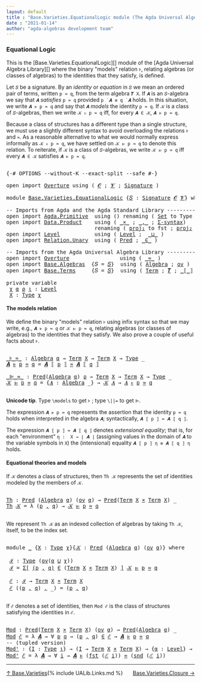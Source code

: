 ```yaml
---
layout: default
title : "Base.Varieties.EquationalLogic module (The Agda Universal Algebra Library)"
date : "2021-01-14"
author: "agda-algebras development team"
---
```


### <a id="equational-logic">Equational Logic</a>

This is the [Base.Varieties.EquationalLogic][] module of the [Agda Universal Algebra Library][] where the binary "models" relation `⊧`, relating algebras (or classes of algebras) to the identities that they satisfy, is defined.

Let `𝑆` be a signature. By an *identity* or *equation* in `𝑆` we mean an ordered pair of terms, written `p ≈ q`, from the term algebra `𝑻 X`. If `𝑨` is an `𝑆`-algebra we say that `𝑨` *satisfies* `p ≈ q` provided `p ̇ 𝑨 ≡ q ̇ 𝑨` holds. In this situation, we write `𝑨 ⊧ p ≈ q` and say that `𝑨` *models* the identity `p ≈ q`. If `𝒦` is a class of `𝑆`-algebras, then we write `𝒦 ⊧ p ≈ q` iff, for every `𝑨 ∈ 𝒦`, `𝑨 ⊧ p ≈ q`.

Because a class of structures has a different type than a single structure, we must use a slightly different syntax to avoid overloading the relations `⊧` and `≈`. As a reasonable alternative to what we would normally express informally as `𝒦 ⊧ p ≈ q`, we have settled on `𝒦 ⊫ p ≈ q` to denote this relation.  To reiterate, if `𝒦` is a class of `𝑆`-algebras, we write `𝒦 ⊫ p ≈ q` iff every `𝑨 ∈ 𝒦` satisfies `𝑨 ⊧ p ≈ q`.

<pre class="Agda">

<a id="1310" class="Symbol">{-#</a> <a id="1314" class="Keyword">OPTIONS</a> <a id="1322" class="Pragma">--without-K</a> <a id="1334" class="Pragma">--exact-split</a> <a id="1348" class="Pragma">--safe</a> <a id="1355" class="Symbol">#-}</a>

<a id="1360" class="Keyword">open</a> <a id="1365" class="Keyword">import</a> <a id="1372" href="Overture.html" class="Module">Overture</a> <a id="1381" class="Keyword">using</a> <a id="1387" class="Symbol">(</a> <a id="1389" href="Overture.Signatures.html#648" class="Generalizable">𝓞</a> <a id="1391" class="Symbol">;</a> <a id="1393" href="Overture.Signatures.html#650" class="Generalizable">𝓥</a> <a id="1395" class="Symbol">;</a> <a id="1397" href="Overture.Signatures.html#3264" class="Function">Signature</a> <a id="1407" class="Symbol">)</a>

<a id="1410" class="Keyword">module</a> <a id="1417" href="Base.Varieties.EquationalLogic.html" class="Module">Base.Varieties.EquationalLogic</a> <a id="1448" class="Symbol">{</a><a id="1449" href="Base.Varieties.EquationalLogic.html#1449" class="Bound">𝑆</a> <a id="1451" class="Symbol">:</a> <a id="1453" href="Overture.Signatures.html#3264" class="Function">Signature</a> <a id="1463" href="Overture.Signatures.html#648" class="Generalizable">𝓞</a> <a id="1465" href="Overture.Signatures.html#650" class="Generalizable">𝓥</a><a id="1466" class="Symbol">}</a> <a id="1468" class="Keyword">where</a>

<a id="1475" class="Comment">-- Imports from Agda and the Agda Standard Library ----------------</a>
<a id="1543" class="Keyword">open</a> <a id="1548" class="Keyword">import</a> <a id="1555" href="Agda.Primitive.html" class="Module">Agda.Primitive</a>  <a id="1571" class="Keyword">using</a> <a id="1577" class="Symbol">()</a> <a id="1580" class="Keyword">renaming</a> <a id="1589" class="Symbol">(</a> <a id="1591" href="Agda.Primitive.html#326" class="Primitive">Set</a> <a id="1595" class="Symbol">to</a> <a id="1598" class="Primitive">Type</a> <a id="1603" class="Symbol">)</a>
<a id="1605" class="Keyword">open</a> <a id="1610" class="Keyword">import</a> <a id="1617" href="Data.Product.html" class="Module">Data.Product</a>    <a id="1633" class="Keyword">using</a> <a id="1639" class="Symbol">(</a> <a id="1641" href="Data.Product.html#1167" class="Function Operator">_×_</a> <a id="1645" class="Symbol">;</a> <a id="1647" href="Agda.Builtin.Sigma.html#236" class="InductiveConstructor Operator">_,_</a> <a id="1651" class="Symbol">;</a> <a id="1653" href="Data.Product.html#916" class="Function">Σ-syntax</a><a id="1661" class="Symbol">)</a>
                            <a id="1691" class="Keyword">renaming</a> <a id="1700" class="Symbol">(</a> <a id="1702" href="Agda.Builtin.Sigma.html#252" class="Field">proj₁</a> <a id="1708" class="Symbol">to</a> <a id="1711" class="Field">fst</a> <a id="1715" class="Symbol">;</a> <a id="1717" href="Agda.Builtin.Sigma.html#264" class="Field">proj₂</a> <a id="1723" class="Symbol">to</a> <a id="1726" class="Field">snd</a> <a id="1730" class="Symbol">)</a>
<a id="1732" class="Keyword">open</a> <a id="1737" class="Keyword">import</a> <a id="1744" href="Level.html" class="Module">Level</a>           <a id="1760" class="Keyword">using</a> <a id="1766" class="Symbol">(</a> <a id="1768" href="Agda.Primitive.html#597" class="Postulate">Level</a> <a id="1774" class="Symbol">;</a>  <a id="1777" href="Agda.Primitive.html#810" class="Primitive Operator">_⊔_</a> <a id="1781" class="Symbol">)</a>
<a id="1783" class="Keyword">open</a> <a id="1788" class="Keyword">import</a> <a id="1795" href="Relation.Unary.html" class="Module">Relation.Unary</a>  <a id="1811" class="Keyword">using</a> <a id="1817" class="Symbol">(</a> <a id="1819" href="Relation.Unary.html#1101" class="Function">Pred</a> <a id="1824" class="Symbol">;</a> <a id="1826" href="Relation.Unary.html#1523" class="Function Operator">_∈_</a> <a id="1830" class="Symbol">)</a>

<a id="1833" class="Comment">-- Imports from the Agda Universal Algebra Library ----------------</a>
<a id="1901" class="Keyword">open</a> <a id="1906" class="Keyword">import</a> <a id="1913" href="Overture.html" class="Module">Overture</a>                <a id="1937" class="Keyword">using</a> <a id="1943" class="Symbol">(</a> <a id="1945" href="Overture.Basic.html#9592" class="Function Operator">_≈_</a> <a id="1949" class="Symbol">)</a>
<a id="1951" class="Keyword">open</a> <a id="1956" class="Keyword">import</a> <a id="1963" href="Base.Algebras.html" class="Module">Base.Algebras</a>  <a id="1978" class="Symbol">{</a><a id="1979" class="Argument">𝑆</a> <a id="1981" class="Symbol">=</a> <a id="1983" href="Base.Varieties.EquationalLogic.html#1449" class="Bound">𝑆</a><a id="1984" class="Symbol">}</a>  <a id="1987" class="Keyword">using</a> <a id="1993" class="Symbol">(</a> <a id="1995" href="Base.Algebras.Basic.html#2774" class="Function">Algebra</a> <a id="2003" class="Symbol">;</a> <a id="2005" href="Base.Algebras.Products.html#3097" class="Function">ov</a> <a id="2008" class="Symbol">)</a>
<a id="2010" class="Keyword">open</a> <a id="2015" class="Keyword">import</a> <a id="2022" href="Base.Terms.html" class="Module">Base.Terms</a>     <a id="2037" class="Symbol">{</a><a id="2038" class="Argument">𝑆</a> <a id="2040" class="Symbol">=</a> <a id="2042" href="Base.Varieties.EquationalLogic.html#1449" class="Bound">𝑆</a><a id="2043" class="Symbol">}</a>  <a id="2046" class="Keyword">using</a> <a id="2052" class="Symbol">(</a> <a id="2054" href="Base.Terms.Basic.html#2087" class="Datatype">Term</a> <a id="2059" class="Symbol">;</a> <a id="2061" href="Base.Terms.Basic.html#3369" class="Function">𝑻</a> <a id="2063" class="Symbol">;</a> <a id="2065" href="Base.Terms.Operations.html#2603" class="Function Operator">_⟦_⟧</a> <a id="2070" class="Symbol">)</a>

<a id="2073" class="Keyword">private</a> <a id="2081" class="Keyword">variable</a>
 <a id="2091" href="Base.Varieties.EquationalLogic.html#2091" class="Generalizable">χ</a> <a id="2093" href="Base.Varieties.EquationalLogic.html#2093" class="Generalizable">α</a> <a id="2095" href="Base.Varieties.EquationalLogic.html#2095" class="Generalizable">ρ</a> <a id="2097" href="Base.Varieties.EquationalLogic.html#2097" class="Generalizable">ι</a> <a id="2099" class="Symbol">:</a> <a id="2101" href="Agda.Primitive.html#597" class="Postulate">Level</a>
 <a id="2108" href="Base.Varieties.EquationalLogic.html#2108" class="Generalizable">X</a> <a id="2110" class="Symbol">:</a> <a id="2112" href="Base.Varieties.EquationalLogic.html#1598" class="Primitive">Type</a> <a id="2117" href="Base.Varieties.EquationalLogic.html#2091" class="Generalizable">χ</a>
</pre>

#### <a id="the-models-relation">The models relation</a>

We define the binary "models" relation `⊧` using infix syntax so that we may
write, e.g., `𝑨 ⊧ p ≈ q` or `𝒦 ⊫ p ≈ q`, relating algebras (or classes of
algebras) to the identities that they satisfy. We also prove a couple of useful
facts about `⊧`.

<pre class="Agda">

<a id="_⊧_≈_"></a><a id="2452" href="Base.Varieties.EquationalLogic.html#2452" class="Function Operator">_⊧_≈_</a> <a id="2458" class="Symbol">:</a> <a id="2460" href="Base.Algebras.Basic.html#2774" class="Function">Algebra</a> <a id="2468" href="Base.Varieties.EquationalLogic.html#2093" class="Generalizable">α</a> <a id="2470" class="Symbol">→</a> <a id="2472" href="Base.Terms.Basic.html#2087" class="Datatype">Term</a> <a id="2477" href="Base.Varieties.EquationalLogic.html#2108" class="Generalizable">X</a> <a id="2479" class="Symbol">→</a> <a id="2481" href="Base.Terms.Basic.html#2087" class="Datatype">Term</a> <a id="2486" href="Base.Varieties.EquationalLogic.html#2108" class="Generalizable">X</a> <a id="2488" class="Symbol">→</a> <a id="2490" href="Base.Varieties.EquationalLogic.html#1598" class="Primitive">Type</a> <a id="2495" class="Symbol">_</a>
<a id="2497" href="Base.Varieties.EquationalLogic.html#2497" class="Bound">𝑨</a> <a id="2499" href="Base.Varieties.EquationalLogic.html#2452" class="Function Operator">⊧</a> <a id="2501" href="Base.Varieties.EquationalLogic.html#2501" class="Bound">p</a> <a id="2503" href="Base.Varieties.EquationalLogic.html#2452" class="Function Operator">≈</a> <a id="2505" href="Base.Varieties.EquationalLogic.html#2505" class="Bound">q</a> <a id="2507" class="Symbol">=</a> <a id="2509" href="Base.Varieties.EquationalLogic.html#2497" class="Bound">𝑨</a> <a id="2511" href="Base.Terms.Operations.html#2603" class="Function Operator">⟦</a> <a id="2513" href="Base.Varieties.EquationalLogic.html#2501" class="Bound">p</a> <a id="2515" href="Base.Terms.Operations.html#2603" class="Function Operator">⟧</a> <a id="2517" href="Overture.Basic.html#9592" class="Function Operator">≈</a> <a id="2519" href="Base.Varieties.EquationalLogic.html#2497" class="Bound">𝑨</a> <a id="2521" href="Base.Terms.Operations.html#2603" class="Function Operator">⟦</a> <a id="2523" href="Base.Varieties.EquationalLogic.html#2505" class="Bound">q</a> <a id="2525" href="Base.Terms.Operations.html#2603" class="Function Operator">⟧</a>

<a id="_⊫_≈_"></a><a id="2528" href="Base.Varieties.EquationalLogic.html#2528" class="Function Operator">_⊫_≈_</a> <a id="2534" class="Symbol">:</a> <a id="2536" href="Relation.Unary.html#1101" class="Function">Pred</a><a id="2540" class="Symbol">(</a><a id="2541" href="Base.Algebras.Basic.html#2774" class="Function">Algebra</a> <a id="2549" href="Base.Varieties.EquationalLogic.html#2093" class="Generalizable">α</a><a id="2550" class="Symbol">)</a> <a id="2552" href="Base.Varieties.EquationalLogic.html#2095" class="Generalizable">ρ</a> <a id="2554" class="Symbol">→</a> <a id="2556" href="Base.Terms.Basic.html#2087" class="Datatype">Term</a> <a id="2561" href="Base.Varieties.EquationalLogic.html#2108" class="Generalizable">X</a> <a id="2563" class="Symbol">→</a> <a id="2565" href="Base.Terms.Basic.html#2087" class="Datatype">Term</a> <a id="2570" href="Base.Varieties.EquationalLogic.html#2108" class="Generalizable">X</a> <a id="2572" class="Symbol">→</a> <a id="2574" href="Base.Varieties.EquationalLogic.html#1598" class="Primitive">Type</a> <a id="2579" class="Symbol">_</a>
<a id="2581" href="Base.Varieties.EquationalLogic.html#2581" class="Bound">𝒦</a> <a id="2583" href="Base.Varieties.EquationalLogic.html#2528" class="Function Operator">⊫</a> <a id="2585" href="Base.Varieties.EquationalLogic.html#2585" class="Bound">p</a> <a id="2587" href="Base.Varieties.EquationalLogic.html#2528" class="Function Operator">≈</a> <a id="2589" href="Base.Varieties.EquationalLogic.html#2589" class="Bound">q</a> <a id="2591" class="Symbol">=</a> <a id="2593" class="Symbol">{</a><a id="2594" href="Base.Varieties.EquationalLogic.html#2594" class="Bound">𝑨</a> <a id="2596" class="Symbol">:</a> <a id="2598" href="Base.Algebras.Basic.html#2774" class="Function">Algebra</a> <a id="2606" class="Symbol">_}</a> <a id="2609" class="Symbol">→</a> <a id="2611" href="Base.Varieties.EquationalLogic.html#2581" class="Bound">𝒦</a> <a id="2613" href="Base.Varieties.EquationalLogic.html#2594" class="Bound">𝑨</a> <a id="2615" class="Symbol">→</a> <a id="2617" href="Base.Varieties.EquationalLogic.html#2594" class="Bound">𝑨</a> <a id="2619" href="Base.Varieties.EquationalLogic.html#2452" class="Function Operator">⊧</a> <a id="2621" href="Base.Varieties.EquationalLogic.html#2585" class="Bound">p</a> <a id="2623" href="Base.Varieties.EquationalLogic.html#2452" class="Function Operator">≈</a> <a id="2625" href="Base.Varieties.EquationalLogic.html#2589" class="Bound">q</a>

</pre>

**Unicode tip**. Type `\models` to get `⊧` ; type `\||=` to get `⊫`.

The expression `𝑨 ⊧ p ≈ q` represents the assertion that the identity `p ≈ q`
holds when interpreted in the algebra `𝑨`; syntactically, `𝑨 ⟦ p ⟧ ≈ 𝑨 ⟦ q ⟧`.

The expression `𝑨 ⟦ p ⟧ ≈ 𝑨 ⟦ q ⟧` denotes *extensional equality*; that is,
for each "environment" `η :  X → ∣ 𝑨 ∣` (assigning values in the domain of `𝑨`
to the variable symbols in `X`) the (intensional) equality `𝑨 ⟦ p ⟧ η ≡ 𝑨 ⟦ q ⟧ η`
holds.


#### <a id="equational-theories-and-models">Equational theories and models</a>

If `𝒦` denotes a class of structures, then `Th 𝒦` represents the set of identities
modeled by the members of `𝒦`.

<pre class="Agda">

<a id="Th"></a><a id="3324" href="Base.Varieties.EquationalLogic.html#3324" class="Function">Th</a> <a id="3327" class="Symbol">:</a> <a id="3329" href="Relation.Unary.html#1101" class="Function">Pred</a> <a id="3334" class="Symbol">(</a><a id="3335" href="Base.Algebras.Basic.html#2774" class="Function">Algebra</a> <a id="3343" href="Base.Varieties.EquationalLogic.html#2093" class="Generalizable">α</a><a id="3344" class="Symbol">)</a> <a id="3346" class="Symbol">(</a><a id="3347" href="Base.Algebras.Products.html#3097" class="Function">ov</a> <a id="3350" href="Base.Varieties.EquationalLogic.html#2093" class="Generalizable">α</a><a id="3351" class="Symbol">)</a> <a id="3353" class="Symbol">→</a> <a id="3355" href="Relation.Unary.html#1101" class="Function">Pred</a><a id="3359" class="Symbol">(</a><a id="3360" href="Base.Terms.Basic.html#2087" class="Datatype">Term</a> <a id="3365" href="Base.Varieties.EquationalLogic.html#2108" class="Generalizable">X</a> <a id="3367" href="Data.Product.html#1167" class="Function Operator">×</a> <a id="3369" href="Base.Terms.Basic.html#2087" class="Datatype">Term</a> <a id="3374" href="Base.Varieties.EquationalLogic.html#2108" class="Generalizable">X</a><a id="3375" class="Symbol">)</a> <a id="3377" class="Symbol">_</a>
<a id="3379" href="Base.Varieties.EquationalLogic.html#3324" class="Function">Th</a> <a id="3382" href="Base.Varieties.EquationalLogic.html#3382" class="Bound">𝒦</a> <a id="3384" class="Symbol">=</a> <a id="3386" class="Symbol">λ</a> <a id="3388" class="Symbol">(</a><a id="3389" href="Base.Varieties.EquationalLogic.html#3389" class="Bound">p</a> <a id="3391" href="Agda.Builtin.Sigma.html#236" class="InductiveConstructor Operator">,</a> <a id="3393" href="Base.Varieties.EquationalLogic.html#3393" class="Bound">q</a><a id="3394" class="Symbol">)</a> <a id="3396" class="Symbol">→</a> <a id="3398" href="Base.Varieties.EquationalLogic.html#3382" class="Bound">𝒦</a> <a id="3400" href="Base.Varieties.EquationalLogic.html#2528" class="Function Operator">⊫</a> <a id="3402" href="Base.Varieties.EquationalLogic.html#3389" class="Bound">p</a> <a id="3404" href="Base.Varieties.EquationalLogic.html#2528" class="Function Operator">≈</a> <a id="3406" href="Base.Varieties.EquationalLogic.html#3393" class="Bound">q</a>

</pre>

We represent ``Th 𝒦`` as an indexed collection of algebras by taking `Th 𝒦`,
itself, to be the index set.

<pre class="Agda">

<a id="3542" class="Keyword">module</a> <a id="3549" href="Base.Varieties.EquationalLogic.html#3549" class="Module">_</a> <a id="3551" class="Symbol">{</a><a id="3552" href="Base.Varieties.EquationalLogic.html#3552" class="Bound">X</a> <a id="3554" class="Symbol">:</a> <a id="3556" href="Base.Varieties.EquationalLogic.html#1598" class="Primitive">Type</a> <a id="3561" href="Base.Varieties.EquationalLogic.html#2091" class="Generalizable">χ</a><a id="3562" class="Symbol">}{</a><a id="3564" href="Base.Varieties.EquationalLogic.html#3564" class="Bound">𝒦</a> <a id="3566" class="Symbol">:</a> <a id="3568" href="Relation.Unary.html#1101" class="Function">Pred</a> <a id="3573" class="Symbol">(</a><a id="3574" href="Base.Algebras.Basic.html#2774" class="Function">Algebra</a> <a id="3582" href="Base.Varieties.EquationalLogic.html#2093" class="Generalizable">α</a><a id="3583" class="Symbol">)</a> <a id="3585" class="Symbol">(</a><a id="3586" href="Base.Algebras.Products.html#3097" class="Function">ov</a> <a id="3589" href="Base.Varieties.EquationalLogic.html#2093" class="Generalizable">α</a><a id="3590" class="Symbol">)}</a> <a id="3593" class="Keyword">where</a>

 <a id="3601" href="Base.Varieties.EquationalLogic.html#3601" class="Function">ℐ</a> <a id="3603" class="Symbol">:</a> <a id="3605" href="Base.Varieties.EquationalLogic.html#1598" class="Primitive">Type</a> <a id="3610" class="Symbol">(</a><a id="3611" href="Base.Algebras.Products.html#3097" class="Function">ov</a><a id="3613" class="Symbol">(</a><a id="3614" href="Base.Varieties.EquationalLogic.html#3582" class="Bound">α</a> <a id="3616" href="Agda.Primitive.html#810" class="Primitive Operator">⊔</a> <a id="3618" href="Base.Varieties.EquationalLogic.html#3561" class="Bound">χ</a><a id="3619" class="Symbol">))</a>
 <a id="3623" href="Base.Varieties.EquationalLogic.html#3601" class="Function">ℐ</a> <a id="3625" class="Symbol">=</a> <a id="3627" href="Data.Product.html#916" class="Function">Σ[</a> <a id="3630" href="Base.Varieties.EquationalLogic.html#3630" class="Bound">(</a><a id="3631" href="Base.Varieties.EquationalLogic.html#3631" class="Bound">p</a> <a id="3633" href="Agda.Builtin.Sigma.html#236" class="InductiveConstructor Operator">,</a> <a id="3635" href="Base.Varieties.EquationalLogic.html#3635" class="Bound">q</a><a id="3636" href="Base.Varieties.EquationalLogic.html#3630" class="Bound">)</a> <a id="3638" href="Data.Product.html#916" class="Function">∈</a> <a id="3640" class="Symbol">(</a><a id="3641" href="Base.Terms.Basic.html#2087" class="Datatype">Term</a> <a id="3646" href="Base.Varieties.EquationalLogic.html#3552" class="Bound">X</a> <a id="3648" href="Data.Product.html#1167" class="Function Operator">×</a> <a id="3650" href="Base.Terms.Basic.html#2087" class="Datatype">Term</a> <a id="3655" href="Base.Varieties.EquationalLogic.html#3552" class="Bound">X</a><a id="3656" class="Symbol">)</a> <a id="3658" href="Data.Product.html#916" class="Function">]</a> <a id="3660" href="Base.Varieties.EquationalLogic.html#3564" class="Bound">𝒦</a> <a id="3662" href="Base.Varieties.EquationalLogic.html#2528" class="Function Operator">⊫</a> <a id="3664" href="Base.Varieties.EquationalLogic.html#3631" class="Bound">p</a> <a id="3666" href="Base.Varieties.EquationalLogic.html#2528" class="Function Operator">≈</a> <a id="3668" href="Base.Varieties.EquationalLogic.html#3635" class="Bound">q</a>

 <a id="3672" href="Base.Varieties.EquationalLogic.html#3672" class="Function">ℰ</a> <a id="3674" class="Symbol">:</a> <a id="3676" href="Base.Varieties.EquationalLogic.html#3601" class="Function">ℐ</a> <a id="3678" class="Symbol">→</a> <a id="3680" href="Base.Terms.Basic.html#2087" class="Datatype">Term</a> <a id="3685" href="Base.Varieties.EquationalLogic.html#3552" class="Bound">X</a> <a id="3687" href="Data.Product.html#1167" class="Function Operator">×</a> <a id="3689" href="Base.Terms.Basic.html#2087" class="Datatype">Term</a> <a id="3694" href="Base.Varieties.EquationalLogic.html#3552" class="Bound">X</a>
 <a id="3697" href="Base.Varieties.EquationalLogic.html#3672" class="Function">ℰ</a> <a id="3699" class="Symbol">((</a><a id="3701" href="Base.Varieties.EquationalLogic.html#3701" class="Bound">p</a> <a id="3703" href="Agda.Builtin.Sigma.html#236" class="InductiveConstructor Operator">,</a> <a id="3705" href="Base.Varieties.EquationalLogic.html#3705" class="Bound">q</a><a id="3706" class="Symbol">)</a> <a id="3708" href="Agda.Builtin.Sigma.html#236" class="InductiveConstructor Operator">,</a> <a id="3710" class="Symbol">_)</a> <a id="3713" class="Symbol">=</a> <a id="3715" class="Symbol">(</a><a id="3716" href="Base.Varieties.EquationalLogic.html#3701" class="Bound">p</a> <a id="3718" href="Agda.Builtin.Sigma.html#236" class="InductiveConstructor Operator">,</a> <a id="3720" href="Base.Varieties.EquationalLogic.html#3705" class="Bound">q</a><a id="3721" class="Symbol">)</a>

</pre>

If `ℰ` denotes a set of identities, then `Mod ℰ` is the class of structures
satisfying the identities in `ℰ`.

<pre class="Agda">

<a id="Mod"></a><a id="3861" href="Base.Varieties.EquationalLogic.html#3861" class="Function">Mod</a> <a id="3865" class="Symbol">:</a> <a id="3867" href="Relation.Unary.html#1101" class="Function">Pred</a><a id="3871" class="Symbol">(</a><a id="3872" href="Base.Terms.Basic.html#2087" class="Datatype">Term</a> <a id="3877" href="Base.Varieties.EquationalLogic.html#2108" class="Generalizable">X</a> <a id="3879" href="Data.Product.html#1167" class="Function Operator">×</a> <a id="3881" href="Base.Terms.Basic.html#2087" class="Datatype">Term</a> <a id="3886" href="Base.Varieties.EquationalLogic.html#2108" class="Generalizable">X</a><a id="3887" class="Symbol">)</a> <a id="3889" class="Symbol">(</a><a id="3890" href="Base.Algebras.Products.html#3097" class="Function">ov</a> <a id="3893" href="Base.Varieties.EquationalLogic.html#2093" class="Generalizable">α</a><a id="3894" class="Symbol">)</a> <a id="3896" class="Symbol">→</a> <a id="3898" href="Relation.Unary.html#1101" class="Function">Pred</a><a id="3902" class="Symbol">(</a><a id="3903" href="Base.Algebras.Basic.html#2774" class="Function">Algebra</a> <a id="3911" href="Base.Varieties.EquationalLogic.html#2093" class="Generalizable">α</a><a id="3912" class="Symbol">)</a> <a id="3914" class="Symbol">_</a>
<a id="3916" href="Base.Varieties.EquationalLogic.html#3861" class="Function">Mod</a> <a id="3920" href="Base.Varieties.EquationalLogic.html#3920" class="Bound">ℰ</a> <a id="3922" class="Symbol">=</a> <a id="3924" class="Symbol">λ</a> <a id="3926" href="Base.Varieties.EquationalLogic.html#3926" class="Bound">𝑨</a> <a id="3928" class="Symbol">→</a> <a id="3930" class="Symbol">∀</a> <a id="3932" href="Base.Varieties.EquationalLogic.html#3932" class="Bound">p</a> <a id="3934" href="Base.Varieties.EquationalLogic.html#3934" class="Bound">q</a> <a id="3936" class="Symbol">→</a> <a id="3938" class="Symbol">(</a><a id="3939" href="Base.Varieties.EquationalLogic.html#3932" class="Bound">p</a> <a id="3941" href="Agda.Builtin.Sigma.html#236" class="InductiveConstructor Operator">,</a> <a id="3943" href="Base.Varieties.EquationalLogic.html#3934" class="Bound">q</a><a id="3944" class="Symbol">)</a> <a id="3946" href="Relation.Unary.html#1523" class="Function Operator">∈</a> <a id="3948" href="Base.Varieties.EquationalLogic.html#3920" class="Bound">ℰ</a> <a id="3950" class="Symbol">→</a> <a id="3952" href="Base.Varieties.EquationalLogic.html#3926" class="Bound">𝑨</a> <a id="3954" href="Base.Varieties.EquationalLogic.html#2452" class="Function Operator">⊧</a> <a id="3956" href="Base.Varieties.EquationalLogic.html#3932" class="Bound">p</a> <a id="3958" href="Base.Varieties.EquationalLogic.html#2452" class="Function Operator">≈</a> <a id="3960" href="Base.Varieties.EquationalLogic.html#3934" class="Bound">q</a>
<a id="3962" class="Comment">-- (tupled version)</a>
<a id="Modᵗ"></a><a id="3982" href="Base.Varieties.EquationalLogic.html#3982" class="Function">Modᵗ</a> <a id="3987" class="Symbol">:</a> <a id="3989" class="Symbol">{</a><a id="3990" href="Base.Varieties.EquationalLogic.html#3990" class="Bound">I</a> <a id="3992" class="Symbol">:</a> <a id="3994" href="Base.Varieties.EquationalLogic.html#1598" class="Primitive">Type</a> <a id="3999" href="Base.Varieties.EquationalLogic.html#2097" class="Generalizable">ι</a><a id="4000" class="Symbol">}</a> <a id="4002" class="Symbol">→</a> <a id="4004" class="Symbol">(</a><a id="4005" href="Base.Varieties.EquationalLogic.html#3990" class="Bound">I</a> <a id="4007" class="Symbol">→</a> <a id="4009" href="Base.Terms.Basic.html#2087" class="Datatype">Term</a> <a id="4014" href="Base.Varieties.EquationalLogic.html#2108" class="Generalizable">X</a> <a id="4016" href="Data.Product.html#1167" class="Function Operator">×</a> <a id="4018" href="Base.Terms.Basic.html#2087" class="Datatype">Term</a> <a id="4023" href="Base.Varieties.EquationalLogic.html#2108" class="Generalizable">X</a><a id="4024" class="Symbol">)</a> <a id="4026" class="Symbol">→</a> <a id="4028" class="Symbol">{</a><a id="4029" href="Base.Varieties.EquationalLogic.html#4029" class="Bound">α</a> <a id="4031" class="Symbol">:</a> <a id="4033" href="Agda.Primitive.html#597" class="Postulate">Level</a><a id="4038" class="Symbol">}</a> <a id="4040" class="Symbol">→</a> <a id="4042" href="Relation.Unary.html#1101" class="Function">Pred</a><a id="4046" class="Symbol">(</a><a id="4047" href="Base.Algebras.Basic.html#2774" class="Function">Algebra</a> <a id="4055" href="Base.Varieties.EquationalLogic.html#4029" class="Bound">α</a><a id="4056" class="Symbol">)</a> <a id="4058" class="Symbol">_</a>
<a id="4060" href="Base.Varieties.EquationalLogic.html#3982" class="Function">Modᵗ</a> <a id="4065" href="Base.Varieties.EquationalLogic.html#4065" class="Bound">ℰ</a> <a id="4067" class="Symbol">=</a> <a id="4069" class="Symbol">λ</a> <a id="4071" href="Base.Varieties.EquationalLogic.html#4071" class="Bound">𝑨</a> <a id="4073" class="Symbol">→</a> <a id="4075" class="Symbol">∀</a> <a id="4077" href="Base.Varieties.EquationalLogic.html#4077" class="Bound">i</a> <a id="4079" class="Symbol">→</a> <a id="4081" href="Base.Varieties.EquationalLogic.html#4071" class="Bound">𝑨</a> <a id="4083" href="Base.Varieties.EquationalLogic.html#2452" class="Function Operator">⊧</a> <a id="4085" class="Symbol">(</a><a id="4086" href="Base.Varieties.EquationalLogic.html#1711" class="Field">fst</a> <a id="4090" class="Symbol">(</a><a id="4091" href="Base.Varieties.EquationalLogic.html#4065" class="Bound">ℰ</a> <a id="4093" href="Base.Varieties.EquationalLogic.html#4077" class="Bound">i</a><a id="4094" class="Symbol">))</a> <a id="4097" href="Base.Varieties.EquationalLogic.html#2452" class="Function Operator">≈</a> <a id="4099" class="Symbol">(</a><a id="4100" href="Base.Varieties.EquationalLogic.html#1726" class="Field">snd</a> <a id="4104" class="Symbol">(</a><a id="4105" href="Base.Varieties.EquationalLogic.html#4065" class="Bound">ℰ</a> <a id="4107" href="Base.Varieties.EquationalLogic.html#4077" class="Bound">i</a><a id="4108" class="Symbol">))</a>
</pre>

-------------------------------------

<span style="float:left;">[↑ Base.Varieties](Base.Varieties.html)</span>
<span style="float:right;">[Base.Varieties.Closure →](Base.Varieties.Closure.html)</span>

{% include UALib.Links.md %}

